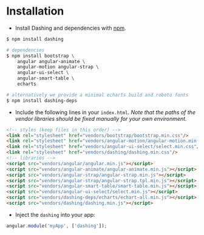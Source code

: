 # Installation

+ Install Dashing and dependencies with [npm](https://nodejs.org/).

``` bash
$ npm install dashing

# dependencies
$ npm install bootstrap \
    angular angular-animate \
    angular-motion angular-strap \
    angular-ui-select \
    angular-smart-table \
    echarts

# alternatively we provide a minimal echarts build and roboto fonts
$ npm install dashing-deps
```

+ Include the following lines in your `index.html`. *Note that the paths of the vendor libraries should be fixed manually for your own environment.*

``` html
<!-- styles (keep files in this order) -->
<link rel="stylesheet" href="vendors/bootstrap/bootstrap.min.css"/>
<link rel="stylesheet" href="vendors/angular-motion/angular-motion.min.css"/>
<link rel="stylesheet" href="vendors/angular-ui-select/select.min.css"/>
<link rel="stylesheet" href="vendors/dashing/dashing.min.css"/>
<!-- libraries -->
<script src="vendors/angular/angular.min.js"></script>
<script src="vendors/angular-animate/angular-animate.min.js"></script>
<script src="vendors/angular-strap/angular-strap.min.js"></script>
<script src="vendors/angular-strap/angular-strap.tpl.min.js"></script>
<script src="vendors/angular-smart-table/smart-table.min.js"></script>
<script src="vendors/angular-ui-select/select.min.js"></script>
<script src="vendors/dashing-deps/echarts/echart-all.min.js"></script>
<script src="vendors/dashing/dashing.min.js"></script>
```

+ Inject the `dashing` into your app:

``` js
angular.module('myApp', ['dashing']);
```

